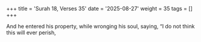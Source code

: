+++
title = 'Surah 18, Verses 35'
date = '2025-08-27'
weight = 35
tags = []
+++

And he entered his property, while wronging his soul, saying, “I do not think this will ever perish,
